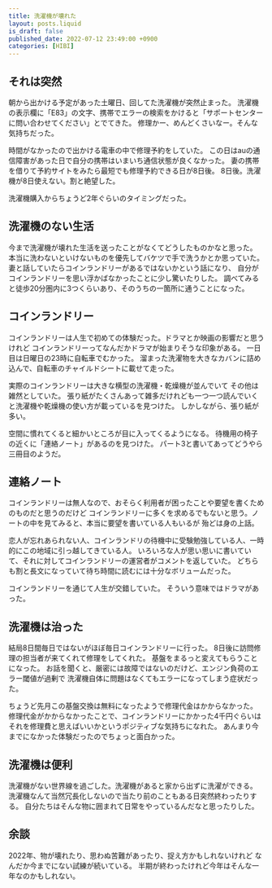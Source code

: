 ```yaml
---
title: 洗濯機が壊れた
layout: posts.liquid
is_draft: false
published_date: 2022-07-12 23:49:00 +0900
categories: [HIBI]
---
```


## それは突然

朝から出かける予定があった土曜日、回してた洗濯機が突然止まった。
洗濯機の表示欄に「E83」の文字、携帯でエラーの検索をかけると「サポートセンターに問い合わせてください」とでてきた。
修理かー、めんどくさいなー。そんな気持ちだった。

時間がなかったので出かける電車の中で修理予約をしていた。
この日はauの通信障害があった日で自分の携帯はいまいち通信状態が良くなかった。
妻の携帯を借りて予約サイトをみたら最短でも修理予約できる日が8日後。
8日後。洗濯機が8日使えない。割と絶望した。

洗濯機購入からちょうど2年ぐらいのタイミングだった。

## 洗濯機のない生活

今まで洗濯機が壊れた生活を送ったことがなくてどうしたものかなと思った。
本当に洗わないといけないものを優先してバケツで手で洗うかとか思っていた。
妻と話していたらコインランドリーがあるではないかという話になり、
自分がコインランドリーを思い浮かばなかったことに少し驚いたりした。
調べてみると徒歩20分圏内に3つくらいあり、そのうちの一箇所に通うことになった。

## コインランドリー

コインランドリーは人生で初めての体験だった。ドラマとか映画の影響だと思うけれど
コインランドリーってなんだかドラマが始まりそうな印象がある。
一日目は日曜日の23時に自転車でむかった。
溜まった洗濯物を大きなカバンに詰め込んで、自転車のチャイルドシートに載せて走った。

実際のコインランドリーは大きな横型の洗濯機・乾燥機が並んでいて その他は雑然としていた。
張り紙がたくさんあって雑多だけれども一つ一つ読んでいくと洗濯機や乾燥機の使い方が載っているを見つけた。
しかしながら、張り紙が多い。

空間に慣れてくると細かいところが目に入ってくるようになる。
待機用の椅子の近くに「連絡ノート」があるのを見つけた。
パート3と書いてあってどうやら三冊目のようだ。

## 連絡ノート

コインランドリーは無人なので、おそらく利用者が困ったことや要望を書くためのものだと思うのだけど
コインランドリーに多くを求めるでもないと思う。ノートの中を見てみると、本当に要望を書いている人もいるが
殆どは身の上話。

恋人が忘れあられない人、コインランドリの待機中に受験勉強している人、一時的にこの地域に引っ越してきている人。
いろいろな人が思い思いに書いていて、それに対してコインランドリーの運営者がコメントを返していた。
どちらも割と長文になっていて待ち時間に読むには十分なボリュームだった。

コインランドリーを通じて人生が交錯していた。
そういう意味ではドラマがあった。

## 洗濯機は治った

結局8日間毎日ではないがほぼ毎日コインランドリーに行った。
8日後に訪問修理の担当者が来てくれて修理をしてくれた。
基盤をまるっと変えてもらうことになった。
お話を聞くと、厳密には故障ではないのだけど、エンジン負荷のエラー閾値が過剰で
洗濯機自体に問題はなくてもエラーになってしまう症状だった。

ちょうど先月この基盤交換は無料になったようで修理代金はかからなかった。
修理代金がかからなかったことで、コインランドリーにかかった4千円ぐらいはそれを修理費と思えばいいかというポジティブな気持ちになれた。
あんまり今までになかった体験だったのでちょっと面白かった。

## 洗濯機は便利

洗濯機がない世界線を過ごした。洗濯機があると家から出ずに洗濯ができる。
洗濯機なんて当然冗長化しないので当たり前のこともある日突然終わったりする。
自分たちはそんな物に囲まれて日常をやっているんだなと思ったりした。

## 余談

2022年、物が壊れたり、思わぬ苦難があったり、捉え方かもしれないけれど
なんだか今までにない試練が続いている。
半期が終わったけれど今年はそんな一年なのかもしれない。


